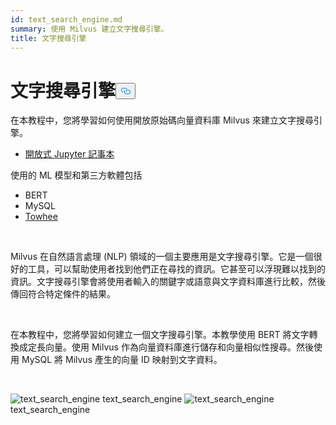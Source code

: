 ```yaml
---
id: text_search_engine.md
summary: 使用 Milvus 建立文字搜尋引擎。
title: 文字搜尋引擎
---
```

<h1 id="Text-Search-Engine" class="common-anchor-header">文字搜尋引擎<button data-href="#Text-Search-Engine" class="anchor-icon" translate="no">
      <svg translate="no"
        aria-hidden="true"
        focusable="false"
        height="20"
        version="1.1"
        viewBox="0 0 16 16"
        width="16"
      >
        <path
          fill="#0092E4"
          fill-rule="evenodd"
          d="M4 9h1v1H4c-1.5 0-3-1.69-3-3.5S2.55 3 4 3h4c1.45 0 3 1.69 3 3.5 0 1.41-.91 2.72-2 3.25V8.59c.58-.45 1-1.27 1-2.09C10 5.22 8.98 4 8 4H4c-.98 0-2 1.22-2 2.5S3 9 4 9zm9-3h-1v1h1c1 0 2 1.22 2 2.5S13.98 12 13 12H9c-.98 0-2-1.22-2-2.5 0-.83.42-1.64 1-2.09V6.25c-1.09.53-2 1.84-2 3.25C6 11.31 7.55 13 9 13h4c1.45 0 3-1.69 3-3.5S14.5 6 13 6z"
        ></path>
      </svg>
    </button></h1><p>在本教程中，您將學習如何使用開放原始碼向量資料庫 Milvus 來建立文字搜尋引擎。</p>
<ul>
<li><a href="https://github.com/towhee-io/examples/tree/main/nlp/text_search">開放式 Jupyter 記事本</a></li>
</ul>
<p>使用的 ML 模型和第三方軟體包括</p>
<ul>
<li>BERT</li>
<li>MySQL</li>
<li><a href="https://towhee.io/">Towhee</a></li>
</ul>
<p><br/></p>
<p>Milvus 在自然語言處理 (NLP) 領域的一個主要應用是文字搜尋引擎。它是一個很好的工具，可以幫助使用者找到他們正在尋找的資訊。它甚至可以浮現難以找到的資訊。文字搜尋引擎會將使用者輸入的關鍵字或語意與文字資料庫進行比較，然後傳回符合特定條件的結果。</p>
<p><br/></p>
<p>在本教程中，您將學習如何建立一個文字搜尋引擎。本教學使用 BERT 將文字轉換成定長向量。使用 Milvus 作為向量資料庫進行儲存和向量相似性搜尋。然後使用 MySQL 將 Milvus 產生的向量 ID 映射到文字資料。</p>
<p><br/></p>
<p>
  
   <span class="img-wrapper"> <img translate="no" src="/docs/v2.5.x/assets/text_search_engine.png" alt="text_search_engine" class="doc-image" id="text_search_engine" />
   </span> <span class="img-wrapper"> <span>text_search_engine</span> </span> <span class="img-wrapper"> <img translate="no" src="/docs/v2.5.x/assets/text_search_engine_demo.png" alt="text_search_engine" class="doc-image" id="text_search_engine" /><span>text_search_engine</span> </span></p>
